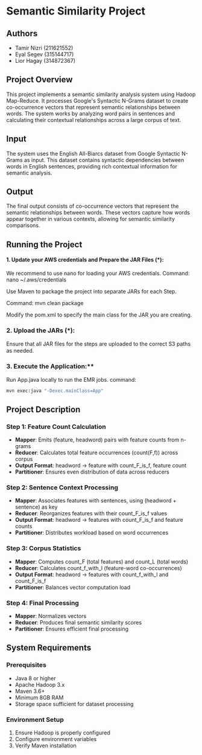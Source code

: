 # Semantic Similarity Project

## Authors
- Tamir Nizri (211621552)
- Eyal Segev (315144717)
- Lior Hagay (314872367)

## Project Overview
This project implements a semantic similarity analysis system using Hadoop Map-Reduce. It processes Google's Syntactic N-Grams dataset to create co-occurrence vectors that represent semantic relationships between words. The system works by analyzing word pairs in sentences and calculating their contextual relationships across a large corpus of text.

## Input
The system uses the English All-Biarcs dataset from Google Syntactic N-Grams as input. This dataset contains syntactic dependencies between words in English sentences, providing rich contextual information for semantic analysis.

## Output
The final output consists of co-occurrence vectors that represent the semantic relationships between words. These vectors capture how words appear together in various contexts, allowing for semantic similarity comparisons.

## Running the Project

#### 1. Update your AWS credentials and Prepare the JAR Files (\*):

We recommend to use nano for loading your AWS credentials.
Command: nano ~/.aws/credentials

Use Maven to package the project into separate JARs for each Step.

Command: mvn clean package

Modify the pom.xml to specify the main class for the JAR you are creating.

### 2. Upload the JARs (*):

Ensure that all JAR ﬁles for the steps are uploaded to the correct S3 paths as needed.

### 3. Execute the Application:**

Run App.java locally to run the EMR jobs.
command:
```bash
mvn exec:java "-Dexec.mainClass=App"
```

## Project Description

### Step 1: Feature Count Calculation
- **Mapper**: Emits (feature, headword) pairs with feature counts from n-grams
- **Reducer**: Calculates total feature occurrences (count(F,f)) across corpus
- **Output Format**: headword → feature with count_F_is_f, feature count
- **Partitioner**: Ensures even distribution of data across reducers

### Step 2: Sentence Context Processing
- **Mapper**: Associates features with sentences, using (headword + sentence) as key
- **Reducer**: Reorganizes features with their count_F_is_f values
- **Output Format**: headword → features with count_F_is_f and feature counts
- **Partitioner**: Distributes workload based on word occurrences

### Step 3: Corpus Statistics
- **Mapper**: Computes count_F (total features) and count_L (total words)
- **Reducer**: Calculates count_f_with_l (feature-word co-occurrences)
- **Output Format**: headword → features with count_f_with_l and count_F_is_f
- **Partitioner**: Balances vector computation load

### Step 4: Final Processing
- **Mapper**: Normalizes vectors
- **Reducer**: Produces final semantic similarity scores
- **Partitioner**: Ensures efficient final processing

## System Requirements

### Prerequisites
- Java 8 or higher
- Apache Hadoop 3.x
- Maven 3.6+
- Minimum 8GB RAM
- Storage space sufficient for dataset processing

### Environment Setup
1. Ensure Hadoop is properly configured
2. Configure environment variables
3. Verify Maven installation

